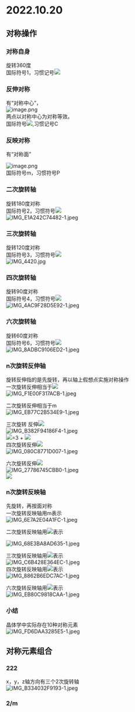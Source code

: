 <a name="UlJAF"></a>
# 2022.10.20
<a name="Isltb"></a>
## 对称操作
<a name="Ur6om"></a>
### 对称自身
旋转360度<br />国际符号1，习惯记号![](https://cdn.nlark.com/yuque/__latex/e30b7b15ba539a3a69d27d12367e4bfd.svg#card=math&code=L%5E1&id=yXwzL)
<a name="ADatT"></a>
### 反伸对称
有“对称中心”，<br />![image.png](https://cdn.nlark.com/yuque/0/2022/png/26240263/1666273388884-802d46a4-0206-4fe5-97ca-a4845f66d057.png#clientId=u32c9eaa0-084e-4&crop=0&crop=0&crop=1&crop=1&from=paste&height=568&id=u8b51dd21&margin=%5Bobject%20Object%5D&name=image.png&originHeight=568&originWidth=1577&originalType=binary&ratio=1&rotation=0&showTitle=false&size=107942&status=done&style=none&taskId=u7bc237b7-dc01-403e-a448-84e5c6ba04a&title=&width=1577)<br />两点以对称中心为对称等效。<br />国际符号![](https://cdn.nlark.com/yuque/__latex/c61af746e4fb17f446c8bec455d12a6f.svg#card=math&code=%5Cbar%7B1%7D&id=NyjMn),习惯记号C
<a name="DVSTy"></a>
### 反映对称
有“对称面”

![image.png](https://cdn.nlark.com/yuque/0/2022/png/26240263/1666273623273-06f67bea-2b99-4702-83a1-81b4e0e6cf42.png#clientId=u32c9eaa0-084e-4&crop=0&crop=0&crop=1&crop=1&from=paste&height=1034&id=ub4ea7668&margin=%5Bobject%20Object%5D&name=image.png&originHeight=1034&originWidth=1356&originalType=binary&ratio=1&rotation=0&showTitle=false&size=170279&status=done&style=none&taskId=u82ea371c-2032-439c-a201-efa639dfa4a&title=&width=1356)<br />国际符号m，习惯符号P
<a name="cAifJ"></a>
### 二次旋转轴
旋转180度对称<br />国际符号2，习惯符号![](https://cdn.nlark.com/yuque/__latex/3a0a4708271b83a759d658b6ec840069.svg#card=math&code=L%5E2&id=LsxTg)<br />![IMG_E1A242C74482-1.jpeg](https://cdn.nlark.com/yuque/0/2022/jpeg/26240263/1666273895849-08db3d66-dcde-46d9-8d4e-6d07afa33f7f.jpeg#clientId=u32c9eaa0-084e-4&crop=0&crop=0&crop=1&crop=1&from=paste&height=991&id=ua2ef1965&margin=%5Bobject%20Object%5D&name=IMG_E1A242C74482-1.jpeg&originHeight=991&originWidth=942&originalType=binary&ratio=1&rotation=0&showTitle=false&size=133895&status=done&style=none&taskId=u5d72123d-d19e-40c4-b6bf-6754b5c807a&title=&width=942)
<a name="LIpht"></a>
### 三次旋转轴
旋转120度对称<br />国际符号3，习惯符号![](https://cdn.nlark.com/yuque/__latex/0b14b028227eee5e668361dd09f413ea.svg#card=math&code=L%5E3&id=phyR9)<br />![IMG_4420.jpg](https://cdn.nlark.com/yuque/0/2022/jpeg/26240263/1666274028603-096a71ed-2b5d-45f2-901f-7a05fbaaaa65.jpeg#clientId=u32c9eaa0-084e-4&crop=0&crop=0&crop=1&crop=1&from=paste&height=1172&id=u213ee603&margin=%5Bobject%20Object%5D&name=IMG_4420.jpg&originHeight=1172&originWidth=1186&originalType=binary&ratio=1&rotation=0&showTitle=false&size=215093&status=done&style=none&taskId=uf5c42472-3776-4758-a084-ac8d457a705&title=&width=1186)
<a name="ObHvN"></a>
### 四次旋转轴
旋转90度对称<br />国际符号4，习惯符号![](https://cdn.nlark.com/yuque/__latex/79f0250f10f45c7202e097a46c0851fc.svg#card=math&code=L%5E4&id=MSzCN)<br />![IMG_4AC9F28D5E92-1.jpeg](https://cdn.nlark.com/yuque/0/2022/jpeg/26240263/1666274516558-691a9ac3-9c5a-475e-97ab-dbd084275ab7.jpeg#clientId=u32c9eaa0-084e-4&crop=0&crop=0&crop=1&crop=1&from=paste&height=628&id=u21a8213f&margin=%5Bobject%20Object%5D&name=IMG_4AC9F28D5E92-1.jpeg&originHeight=628&originWidth=1293&originalType=binary&ratio=1&rotation=0&showTitle=false&size=130086&status=done&style=none&taskId=ue28985df-b4e8-4f84-ad8c-116154079af&title=&width=1293)
<a name="pofvy"></a>
### 六次旋转轴
旋转60度对称<br />国际符号6，习惯符号![](https://cdn.nlark.com/yuque/__latex/0301aee450b0ddef47303c4e2c1cce0e.svg#card=math&code=L%5E6&id=a5IAp)<br />![IMG_8ADBC9106ED2-1.jpeg](https://cdn.nlark.com/yuque/0/2022/jpeg/26240263/1666274588384-6b73e4a7-32e1-4496-b694-7a9cc72c2fa7.jpeg#clientId=u32c9eaa0-084e-4&crop=0&crop=0&crop=1&crop=1&from=paste&height=698&id=uefb89c1d&margin=%5Bobject%20Object%5D&name=IMG_8ADBC9106ED2-1.jpeg&originHeight=698&originWidth=1250&originalType=binary&ratio=1&rotation=0&showTitle=false&size=154291&status=done&style=none&taskId=ueff0a87f-ce48-456f-9ed4-4eec4e6060c&title=&width=1250)
<a name="RHgyt"></a>
### n次旋转反伸轴
旋转反伸指的是先旋转，再以轴上假想点实施对称操作<br />一次旋转反伸相当于![](https://cdn.nlark.com/yuque/__latex/c61af746e4fb17f446c8bec455d12a6f.svg#card=math&code=%5Cbar%7B1%7D&id=BZ5yl)<br />![IMG_F1E00F317ACB-1.jpeg](https://cdn.nlark.com/yuque/0/2022/jpeg/26240263/1666274867989-c58eb56a-73f6-4a9e-87d8-054efa77eab1.jpeg#clientId=u32c9eaa0-084e-4&crop=0&crop=0&crop=1&crop=1&from=paste&height=696&id=u703fcc5b&margin=%5Bobject%20Object%5D&name=IMG_F1E00F317ACB-1.jpeg&originHeight=696&originWidth=1289&originalType=binary&ratio=1&rotation=0&showTitle=false&size=106260&status=done&style=none&taskId=u2bb1569c-bfc2-4278-a486-cbe0e709f35&title=&width=1289)

二次旋转反伸相当于m<br />![IMG_EB77C2B534E9-1.jpeg](https://cdn.nlark.com/yuque/0/2022/jpeg/26240263/1666275129260-87c1c031-65a0-4c2f-949b-3bb1a7b9a53e.jpeg#clientId=u32c9eaa0-084e-4&crop=0&crop=0&crop=1&crop=1&from=paste&height=657&id=ua7a20648&margin=%5Bobject%20Object%5D&name=IMG_EB77C2B534E9-1.jpeg&originHeight=657&originWidth=1077&originalType=binary&ratio=1&rotation=0&showTitle=false&size=104359&status=done&style=none&taskId=u68689019-7620-434d-9425-814a80f917e&title=&width=1077)

三次旋转 反伸![](https://cdn.nlark.com/yuque/__latex/6aae2cdc746eeeee41d767ee6b93154a.svg#card=math&code=%5Cbar%7B3%7D&id=CQ24M)<br />![IMG_B382F94186F4-1.jpeg](https://cdn.nlark.com/yuque/0/2022/jpeg/26240263/1666275333181-e84303f4-b52c-466c-9513-cf22fb2393fa.jpeg#clientId=u32c9eaa0-084e-4&crop=0&crop=0&crop=1&crop=1&from=paste&height=848&id=uf922ab1c&margin=%5Bobject%20Object%5D&name=IMG_B382F94186F4-1.jpeg&originHeight=848&originWidth=1265&originalType=binary&ratio=1&rotation=0&showTitle=false&size=181904&status=done&style=none&taskId=u6829e4d3-2963-4127-bbfd-8897bc0a300&title=&width=1265)<br />![](https://cdn.nlark.com/yuque/__latex/6aae2cdc746eeeee41d767ee6b93154a.svg#card=math&code=%5Cbar%7B3%7D&id=ZC3zC)=3 + ![](https://cdn.nlark.com/yuque/__latex/c61af746e4fb17f446c8bec455d12a6f.svg#card=math&code=%5Cbar%7B1%7D&id=ybDi9)<br />四次旋转反伸![](https://cdn.nlark.com/yuque/__latex/289d073169be47444a64aba189feced1.svg#card=math&code=%5Cbar%7B4%7D&id=pBGoB)<br />![IMG_080C8771D007-1.jpeg](https://cdn.nlark.com/yuque/0/2022/jpeg/26240263/1666275529205-2172fbcb-956f-4798-ad85-33ba18dc201f.jpeg#clientId=u32c9eaa0-084e-4&crop=0&crop=0&crop=1&crop=1&from=paste&height=751&id=u76e02e8c&margin=%5Bobject%20Object%5D&name=IMG_080C8771D007-1.jpeg&originHeight=751&originWidth=1329&originalType=binary&ratio=1&rotation=0&showTitle=false&size=157764&status=done&style=none&taskId=ub61d96cd-3c5d-4053-bf4f-21217a021f8&title=&width=1329)

六次旋转反伸![](https://cdn.nlark.com/yuque/__latex/45112c34aa20bced0a23e0938293f3fc.svg#card=math&code=%5Cbar%7B6%7D&id=E5bhA)<br />![IMG_27786745CBB0-1.jpeg](https://cdn.nlark.com/yuque/0/2022/jpeg/26240263/1666275569091-c3403611-7cf2-47b3-a811-1e290365e503.jpeg#clientId=u32c9eaa0-084e-4&crop=0&crop=0&crop=1&crop=1&from=paste&height=733&id=u82050154&margin=%5Bobject%20Object%5D&name=IMG_27786745CBB0-1.jpeg&originHeight=733&originWidth=1297&originalType=binary&ratio=1&rotation=0&showTitle=false&size=182296&status=done&style=none&taskId=uf1899fdd-0110-42fa-bdf3-55cf1c0364a&title=&width=1297)<br />![](https://cdn.nlark.com/yuque/__latex/27ce40893fa566e1d0abc9f684edd96d.svg#card=math&code=%5Cbar%7B6%7D%20%3D%203%20%2B%20m%0A&id=KMqbx)

<a name="nt2IW"></a>
### n次旋转反映轴
先旋转，再按面对称<br />一次旋转反映轴用m表示<br />![IMG_6E7A2E04A1FC-1.jpeg](https://cdn.nlark.com/yuque/0/2022/jpeg/26240263/1666277515492-ff2cb0b8-ce60-4d94-950e-a90762100748.jpeg#clientId=u32c9eaa0-084e-4&crop=0&crop=0&crop=1&crop=1&from=paste&height=711&id=ud9adbcb9&margin=%5Bobject%20Object%5D&name=IMG_6E7A2E04A1FC-1.jpeg&originHeight=711&originWidth=1317&originalType=binary&ratio=1&rotation=0&showTitle=false&size=115562&status=done&style=none&taskId=ua9d080bb-e0a6-4ba4-8279-b33f2b18266&title=&width=1317)

二次旋转反映轴用![](https://cdn.nlark.com/yuque/__latex/c61af746e4fb17f446c8bec455d12a6f.svg#card=math&code=%5Cbar%7B1%7D&id=W9FbB)表示

![IMG_68E3BA8AD635-1.jpeg](https://cdn.nlark.com/yuque/0/2022/jpeg/26240263/1666277592494-a3676061-1df4-4222-be83-283a7281d463.jpeg#clientId=u32c9eaa0-084e-4&crop=0&crop=0&crop=1&crop=1&from=paste&height=639&id=u46a63b4e&margin=%5Bobject%20Object%5D&name=IMG_68E3BA8AD635-1.jpeg&originHeight=639&originWidth=1208&originalType=binary&ratio=1&rotation=0&showTitle=false&size=110450&status=done&style=none&taskId=u5d77dac1-d42f-4d7c-8e8d-1e7b4f36821&title=&width=1208)

三次旋转反映轴用![](https://cdn.nlark.com/yuque/__latex/45112c34aa20bced0a23e0938293f3fc.svg#card=math&code=%5Cbar%7B6%7D&id=rl5uC)表示<br />![IMG_C6B428E364EC-1.jpeg](https://cdn.nlark.com/yuque/0/2022/jpeg/26240263/1666277715478-253bd05a-3a4e-4789-ad05-2f710fca9f4d.jpeg#clientId=u32c9eaa0-084e-4&crop=0&crop=0&crop=1&crop=1&from=paste&height=661&id=u5ac5f768&margin=%5Bobject%20Object%5D&name=IMG_C6B428E364EC-1.jpeg&originHeight=661&originWidth=481&originalType=binary&ratio=1&rotation=0&showTitle=false&size=92682&status=done&style=none&taskId=uedbd9187-0143-43a6-8336-ff7717f85da&title=&width=481)<br />四次旋转反映轴用![](https://cdn.nlark.com/yuque/__latex/289d073169be47444a64aba189feced1.svg#card=math&code=%5Cbar%7B4%7D&id=kdc9d)表示<br />![IMG_8862B6EDC7AC-1.jpeg](https://cdn.nlark.com/yuque/0/2022/jpeg/26240263/1666277995355-92e5581f-1c83-45ec-a8e8-6982d635d3fc.jpeg#clientId=u32c9eaa0-084e-4&crop=0&crop=0&crop=1&crop=1&from=paste&height=859&id=uc10ad6db&margin=%5Bobject%20Object%5D&name=IMG_8862B6EDC7AC-1.jpeg&originHeight=859&originWidth=610&originalType=binary&ratio=1&rotation=0&showTitle=false&size=108496&status=done&style=none&taskId=uc851c26b-08c4-4faa-ae18-e7e969f65d7&title=&width=610)

六次旋转反映轴用![](https://cdn.nlark.com/yuque/__latex/6aae2cdc746eeeee41d767ee6b93154a.svg#card=math&code=%5Cbar%7B3%7D&id=ArtSP)表示<br />![IMG_EB80C9818CAA-1.jpeg](https://cdn.nlark.com/yuque/0/2022/jpeg/26240263/1666278098015-cec72b0f-61fc-4532-bda8-40c870a3f1a1.jpeg#clientId=u32c9eaa0-084e-4&crop=0&crop=0&crop=1&crop=1&from=paste&height=578&id=u1049af43&margin=%5Bobject%20Object%5D&name=IMG_EB80C9818CAA-1.jpeg&originHeight=578&originWidth=1098&originalType=binary&ratio=1&rotation=0&showTitle=false&size=108719&status=done&style=none&taskId=u8eb23c74-694e-4473-a179-3bb3b0b6fdc&title=&width=1098)

<a name="lcemW"></a>
### 小结
晶体学中实际存在10种对称元素<br />![IMG_FD6DAA3285E5-1.jpeg](https://cdn.nlark.com/yuque/0/2022/jpeg/26240263/1666278133558-dff75dd0-9b92-4ea1-9d57-55d5c9434ecf.jpeg#clientId=u32c9eaa0-084e-4&crop=0&crop=0&crop=1&crop=1&from=paste&height=996&id=u7c88b4b2&margin=%5Bobject%20Object%5D&name=IMG_FD6DAA3285E5-1.jpeg&originHeight=996&originWidth=1375&originalType=binary&ratio=1&rotation=0&showTitle=false&size=290950&status=done&style=none&taskId=u90383407-793c-4c3e-9505-0c8325df17c&title=&width=1375)
<a name="fA5IN"></a>
## 对称元素组合
<a name="E0B7b"></a>
### 222
x，y，z轴方向有三个2次旋转轴<br />![IMG_B334032F9193-1.jpeg](https://cdn.nlark.com/yuque/0/2022/jpeg/26240263/1666278737813-7f98ac7f-6494-4079-bcab-0a082517dc13.jpeg#clientId=u32c9eaa0-084e-4&crop=0&crop=0&crop=1&crop=1&from=paste&height=617&id=u0602774a&margin=%5Bobject%20Object%5D&name=IMG_B334032F9193-1.jpeg&originHeight=617&originWidth=1512&originalType=binary&ratio=1&rotation=0&showTitle=false&size=109795&status=done&style=none&taskId=ue5194426-666a-4374-bd2d-556392abf14&title=&width=1512)
<a name="B68bC"></a>
### 2/m

